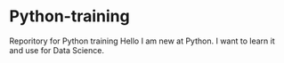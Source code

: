 # Python-training
Reporitory for Python training
Hello
I am new at Python. I want to learn it and use for Data Science.
